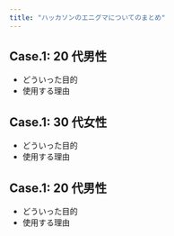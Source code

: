 ```yaml
---
title: "ハッカソンのエニグマについてのまとめ"
---
```


## Case.1: 20 代男性	
- どういった目的
- 使用する理由

## Case.1: 30 代女性	
- どういった目的
- 使用する理由
## Case.1: 20 代男性	
- どういった目的
- 使用する理由